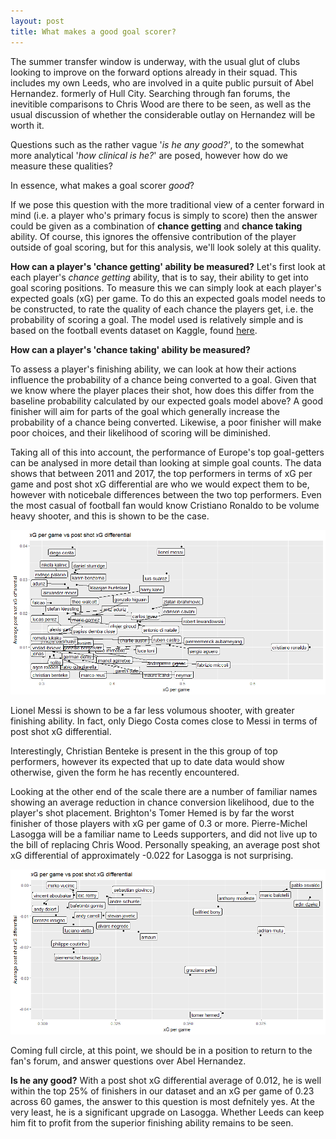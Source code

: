 ```yaml
---
layout: post
title: What makes a good goal scorer?
---
```


The summer transfer window is underway, with the usual glut of clubs looking to improve on the forward options already in their squad. 
This includes my own Leeds, who are involved in a quite public pursuit of Abel Hernandez. formerly of Hull City. Searching  through fan
forums, the inevitible comparisons to Chris Wood are there to be seen, as well as the usual discussion of whether the considerable outlay on Hernandez will be worth it.

Questions such as the rather vague '*is he any good?'*, to the somewhat more analytical '*how clinical is he?*' are posed, however how do we measure these qualities?

In essence, what makes a goal scorer *good*?

If we pose this question with the more traditional view of a center forward in mind (i.e. a player who's primary focus is simply to score) then the answer could be given as a combination of **chance getting**  and **chance taking** ability. Of course, this ignores the offensive contribution of the player outside of goal scoring, but for this analysis, we'll look solely at this quality.

**How can a player's 'chance getting' ability be measured?**
Let's first look at each player's *chance getting* ability, that is to say, their ability to get into goal scoring positions. To measure this we can simply look at each player's expected goals (xG) per game. To do this an expected goals model needs to be constructed, to rate the quality of each chance the players get, i.e. the probability of scoring a goal. The model used is relatively simple and is based on the football events dataset on Kaggle, found [here](https://www.kaggle.com/secareanualin/football-events).

**How can a player's 'chance taking' ability be measured?**

To assess a player's finishing ability, we can look at how their actions influence the probability of a chance being converted to a goal. Given that we know where the player places their shot, how does this differ from the baseline probability calculated by our expected goals model above? A good finisher will aim for parts of the goal which generally increase the probability of a chance being converted. Likewise, a poor finisher will make poor choices, and their likelihood of scoring will be diminished.


Taking all of this into account, the performance of Europe's top goal-getters can be analysed in more detail than looking at simple goal counts. The data shows that between 2011 and 2017, the top performers in terms of xG per game and post shot xG differential are who we would expect them to be, however with noticebale differences between the two top performers. Even the most casual of football fan would know Cristiano Ronaldo to be volume heavy shooter, and this is shown to be the case.

![Img1](/images/xg_finishers.png "graph")

Lionel Messi is shown to be a far less volumous shooter, with greater finishing ability. In fact, only Diego Costa comes close to Messi in terms of post shot xG differential.

Interestingly, Christian Benteke is present in the this group of top performers, however its expected that up to date data would show otherwise, given the form he has recently encountered.

Looking at the other end of the scale there are a number of familiar names showing an average reduction in chance conversion likelihood, due to the player's shot placement. Brighton's Tomer Hemed is by far the worst finisher of those players with xG per game of 0.3 or more. Pierre-Michel Lasogga will be a familiar name to Leeds supporters, and did not live up to the bill of replacing Chris Wood. Personally speaking, an average post shot xG differential of approximately -0.022 for Lasogga is not surprising. 

![Img2](/images/xg_poor_finishers.png "graph")

Coming full circle, at this point, we should be in a position to return to the fan's forum, and answer questions over Abel Hernandez. 

**Is he any good?**
With a post shot xG differential average of 0.012, he is well within the top 25% of finishers in our dataset and an xG per game of 0.23 across 60 games, the answer to this question is most defnitely yes. At the very least, he is a significant upgrade on Lasogga. Whether Leeds can keep him fit to profit from the superior finishing ability remains to be seen.
